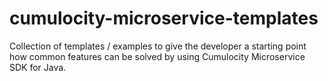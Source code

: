 # cumulocity-microservice-templates
Collection of templates / examples to give the developer a starting point how common features can be solved by using Cumulocity Microservice SDK for Java.
